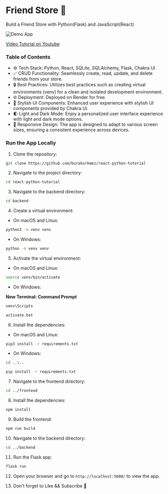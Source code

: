 # Friend Store 🚀

Build a Friend Store with Python(Flask) and JavaScript(React)

![Demo App](https://i.ibb.co/S6Xgb6c/Group-98.png)

[Video Tutorial on Youtube](https://youtu.be/tWHXaSC2T_s)

### Table of Contents

-   ⚙️ Tech Stack: Python, React, SQLite, SQLAlchemy, Flask, Chakra UI
-   ✅ CRUD Functionality: Seamlessly create, read, update, and delete friends from your store.
-   🔒 Best Practices: Utilizes best practices such as creating virtual environments (venv) for a clean and isolated development environment.
-   🌐 Deployment: Deployed on Render for free.
-   🎨 Stylish UI Components: Enhanced user experience with stylish UI components provided by Chakra UI.
-   🌓 Light and Dark Mode: Enjoy a personalized user interface experience with light and dark mode options.
-   📱 Responsive Design: The app is designed to adapt to various screen sizes, ensuring a consistent experience across devices.

### Run the App Locally

1. Clone the repository:

```bash
git clone https://github.com/burakorkmez/react-python-tutorial
```

2. Navigate to the project directory:

```bash
cd react-python-tutorial
```

3. Navigate to the backend directory:

```bash
cd backend
```

4. Create a virtual environment:

-   On macOS and Linux:

```bash
python3 -m venv venv
```

-   On Windows:

```bash
python -m venv venv
```

5. Activate the virtual environment:

-   On macOS and Linux:

```bash
source venv/bin/activate
```

-   On Windows:

**New Terminal: Command Prompt**

```bash
venv\Scripts
```

```bash
activate.bat
```

6. Install the dependencies:

-   On macOS and Linux:

```bash
pip3 install -r requirements.txt
```

-   On Windows:

```bash
cd ..\..
```

```bash
pip install -r requirements.txt
```

7. Navigate to the frontend directory:

```bash
cd ../frontend
```

8. Install the dependencies:

```bash
npm install
```

9. Build the frontend:

```bash
npm run build
```

10. Navigate to the backend directory:

```bash
cd ../backend
```

11. Run the Flask app:

```bash
flask run
```

12. Open your browser and go to `http://localhost:5000/` to view the app.

13. Don't forget to Like && Subscribe 🚀
